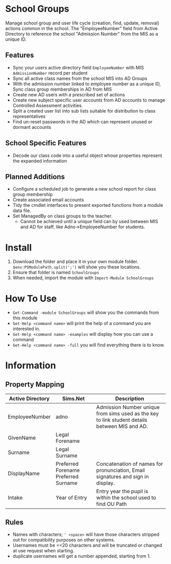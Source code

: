 ﻿# School Groups
Manage school group and user life cycle (creation, find, update, removal) actions common in the school. The "EmployeeNumber" field from Active Directory to reference the school "Admission Number" from the MIS as a unique ID.

## Features
- Sync your users active directory field `EmployeeNumber` with MIS `AdmissionNumber` record per student
- Sync all active class names from the school MIS into AD Groups
- With the admission number linked to employee number as a unique ID, Sync class group memberships in AD from MIS
- Create new AD users with a prescribed set of actions
- Create new subject specific user accounts from AD accounts to manage Controlled Assessment activities.
- Split a created user list into sub lists suitable for distribution to class representatives
- Find un-reset passwords in the AD which can represent unused or dormant accounts

## School Specific Features
- Decode our class code into a useful object whose properties represent the expanded information

## Planned Additions
- Configure a scheduled job to generate a new school report for class group membership
- Create associated email accounts
- Tidy the cmdlet interfaces to present exported functions from a module data file.
- Set ManagedBy on class groups to the teacher.
    - Cannot be achieved until a unique field can by used between MIS and AD for staff, like Adno->EmployeeNumber for students.

# Install

1. Download the folder and place it in your own module folder. `$env:PSModulePath.split(';')` will show you these locations.
1. Ensure that folder is named `SchoolGroups`
1. When needed, import the module with `Import-Module SchoolGroups`

# How To Use

* `Get-Command -module SchoolGroups` will show you the commands from this module
* `Get-Help <command name>` will print the help of a command you are interested in.
* `Get-Help <command name> -examples` will display how you can use a command
* `Get-Help <command name> -full` you will find everything there is to know.

# Information

## Property Mapping
Active Directory | Sims.Net | Description
---------------- | -------- | -----------
EmployeeNumber | adno | Admission Number unique from sims used as the key to link student details between MIS and AD.
GivenName | Legal Forename
Surname | Legal Surname
DisplayName | Preferred Forename Preferred Surname | Concatenation of names for pronunciation, Email signatures and sign in display.
Intake | Year of Entry | Entry year the pupil is within the school used to find OU Path

## Rules
* Names with characters; ` ' <space> ` will have those characters stripped out for compatibility purposes on other systems.
* Usernames must be =<20 characters and will be truncated or changed at use request when starting.
* duplicate usernames will get a number appended, starting from 1.
